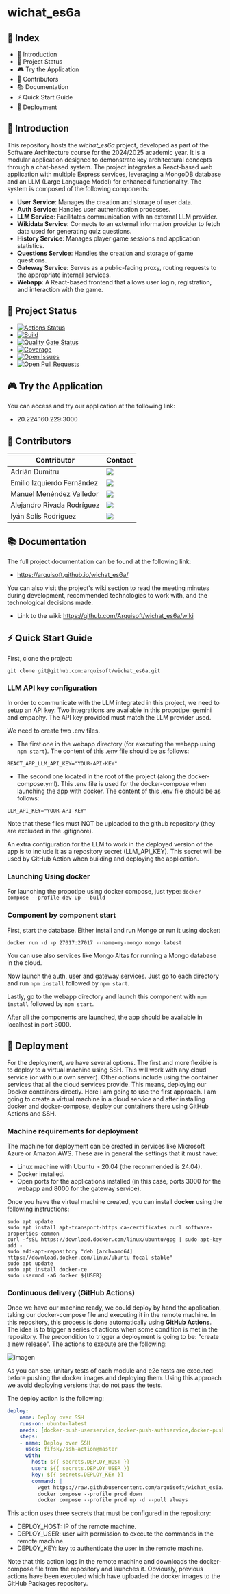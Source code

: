 # wichat_es6a

## 📑 Index

+ 🧩 Introduction  
+ 🚦 Project Status  
+ 🎮 Try the Application  
+ 👥 Contributors  
+ 📚 Documentation  
+ ⚡ Quick Start Guide  
+ 🚀 Deployment  

## 🧩 Introduction

This repository hosts the *wichat_es6a* project, developed as part of the Software Architecture course for the 2024/2025 academic year. It is a modular application designed to demonstrate key architectural concepts through a chat-based system. The project integrates a React-based web application with multiple Express services, leveraging a MongoDB database and an LLM (Large Language Model) for enhanced functionality. The system is composed of the following components:

+ **User Service**: Manages the creation and storage of user data.  
+ **Auth Service**: Handles user authentication processes.  
+ **LLM Service**: Facilitates communication with an external LLM provider.  
+ **Wikidata Service**: Connects to an external information provider to fetch data used for generating quiz questions.  
+ **History Service**: Manages player game sessions and application statistics.  
+ **Questions Service**: Handles the creation and storage of game questions.  
+ **Gateway Service**: Serves as a public-facing proxy, routing requests to the appropriate internal services.  
+ **Webapp**: A React-based frontend that allows user login, registration, and interaction with the game.

## 🚦 Project Status

+ [![Actions Status](https://github.com/arquisoft/wichat_es6a/workflows/CI%20for%20wichat_es6a/badge.svg)](https://github.com/arquisoft/wichat_es6a/actions)
+ [![Build](https://github.com/arquisoft/wichat_es6a/actions/workflows/build.yml/badge.svg)](https://github.com/arquisoft/wichat_es6a/actions/workflows/build.yml)  
+ [![Quality Gate Status](https://sonarcloud.io/api/project_badges/measure?project=Arquisoft_wichat_es6a&metric=alert_status)](https://sonarcloud.io/summary/overall?id=Arquisoft_wichat_es6a&branch=master)  
+ [![Coverage](https://sonarcloud.io/api/project_badges/measure?project=Arquisoft_wichat_es6a&metric=coverage)](https://sonarcloud.io/summary/new_code?id=Arquisoft_wichat_es6a)
+ [![Open Issues](https://img.shields.io/github/issues/arquisoft/wichat_es6a)](https://github.com/arquisoft/wichat_es6a/issues)
+ [![Open Pull Requests](https://img.shields.io/github/issues-pr/arquisoft/wichat_es6a)](https://github.com/arquisoft/wichat_es6a/pulls)


## 🎮 Try the Application

You can access and try our application at the following link:

+ 20.224.160.229:3000

## 👥 Contributors

| Contributor | Contact |
| ----------- | ------- |
| Adrián Dumitru | <a href="https://github.com/Adrid64"><img src="https://img.shields.io/badge/uo295652-Adrián Dumitru-red"></a>  |
| Emilio Izquierdo Fernández  | <a href="https://github.com/miloizfer"><img src="https://img.shields.io/badge/uo257691-Emilio Izquierdo-blue"></a>  |
| Manuel Menéndez Valledor  | <a href="https://github.com/Wetrel"><img src="https://img.shields.io/badge/uo277429-Manuel Menéndez-green"></a>  |
| Alejandro Rivada Rodríguez  | <a href="https://github.com/Alejandrorr572"><img src="https://img.shields.io/badge/uo295528-Alejandro Rivada-purple"></a>  |
| Iyán Solís Rodríguez  | <a href="https://github.com/Iyansr97"><img src="https://img.shields.io/badge/uo295103-Iyán Solís-orange"></a>  |

## 📚 Documentation

The full project documentation can be found at the following link:

+ https://arquisoft.github.io/wichat_es6a/

You can also visit the project's wiki section to read the meeting minutes during development, recommended technologies to work with, and the technological decisions made.

+ Link to the wiki: https://github.com/Arquisoft/wichat_es6a/wiki

## ⚡ Quick Start Guide

First, clone the project:

```git clone git@github.com:arquisoft/wichat_es6a.git```

### LLM API key configuration

In order to communicate with the LLM integrated in this project, we need to setup an API key. Two integrations are available in this propotipe: gemini and empaphy. The API key provided must match the LLM provider used.

We need to create two .env files. 
- The first one in the webapp directory (for executing the webapp using ```npm start```). The content of this .env file should be as follows:
```
REACT_APP_LLM_API_KEY="YOUR-API-KEY"
```
- The second one located in the root of the project (along the docker-compose.yml). This .env file is used for the docker-compose when launching the app with docker. The content of this .env file should be as follows:
```
LLM_API_KEY="YOUR-API-KEY"
```

Note that these files must NOT be uploaded to the github repository (they are excluded in the .gitignore).

An extra configuration for the LLM to work in the deployed version of the app is to include it as a repository secret (LLM_API_KEY). This secret will be used by GitHub Action when building and deploying the application.


### Launching Using docker
For launching the propotipe using docker compose, just type:
```docker compose --profile dev up --build```

### Component by component start
First, start the database. Either install and run Mongo or run it using docker:

```docker run -d -p 27017:27017 --name=my-mongo mongo:latest```

You can use also services like Mongo Altas for running a Mongo database in the cloud.

Now launch the auth, user and gateway services. Just go to each directory and run `npm install` followed by `npm start`.

Lastly, go to the webapp directory and launch this component with `npm install` followed by `npm start`.

After all the components are launched, the app should be available in localhost in port 3000.

## 🚀 Deployment

For the deployment, we have several options. The first and more flexible is to deploy to a virtual machine using SSH. This will work with any cloud service (or with our own server). Other options include using the container services that all the cloud services provide. This means, deploying our Docker containers directly. Here I am going to use the first approach. I am going to create a virtual machine in a cloud service and after installing docker and docker-compose, deploy our containers there using GitHub Actions and SSH.

### Machine requirements for deployment
The machine for deployment can be created in services like Microsoft Azure or Amazon AWS. These are in general the settings that it must have:

- Linux machine with Ubuntu > 20.04 (the recommended is 24.04).
- Docker installed.
- Open ports for the applications installed (in this case, ports 3000 for the webapp and 8000 for the gateway service).

Once you have the virtual machine created, you can install **docker** using the following instructions:

```ssh
sudo apt update
sudo apt install apt-transport-https ca-certificates curl software-properties-common
curl -fsSL https://download.docker.com/linux/ubuntu/gpg | sudo apt-key add -
sudo add-apt-repository "deb [arch=amd64] https://download.docker.com/linux/ubuntu focal stable"
sudo apt update
sudo apt install docker-ce
sudo usermod -aG docker ${USER}
```

### Continuous delivery (GitHub Actions)
Once we have our machine ready, we could deploy by hand the application, taking our docker-compose file and executing it in the remote machine. In this repository, this process is done automatically using **GitHub Actions**. The idea is to trigger a series of actions when some condition is met in the repository. The precondition to trigger a deployment is going to be: "create a new release". The actions to execute are the following:

![imagen](https://github.com/user-attachments/assets/7ead6571-0f11-4070-8fe8-1bbc2e327ad2)


As you can see, unitary tests of each module and e2e tests are executed before pushing the docker images and deploying them. Using this approach we avoid deploying versions that do not pass the tests.

The deploy action is the following:

```yml
deploy:
    name: Deploy over SSH
    runs-on: ubuntu-latest
    needs: [docker-push-userservice,docker-push-authservice,docker-push-llmservice,docker-push-gatewayservice,docker-push-webapp]
    steps:
    - name: Deploy over SSH
      uses: fifsky/ssh-action@master
      with:
        host: ${{ secrets.DEPLOY_HOST }}
        user: ${{ secrets.DEPLOY_USER }}
        key: ${{ secrets.DEPLOY_KEY }}
        command: |
          wget https://raw.githubusercontent.com/arquisoft/wichat_es6a/master/docker-compose.yml -O docker-compose.yml
          docker compose --profile prod down
          docker compose --profile prod up -d --pull always
```

This action uses three secrets that must be configured in the repository:
- DEPLOY_HOST: IP of the remote machine.
- DEPLOY_USER: user with permission to execute the commands in the remote machine.
- DEPLOY_KEY: key to authenticate the user in the remote machine.

Note that this action logs in the remote machine and downloads the docker-compose file from the repository and launches it. Obviously, previous actions have been executed which have uploaded the docker images to the GitHub Packages repository.



